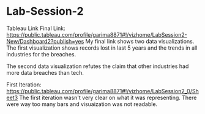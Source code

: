 # Lab-Session-2

Tableau Link
Final Link: 
https://public.tableau.com/profile/garima8871#!/vizhome/LabSession2-New/Dashboard2?publish=yes
My final link shows two data visualizations.
The first visualization shows records lost in last 5 years and the trends in all industries for the breaches.

The second data visualization refutes the claim that other industries had more data breaches than tech.

First Iteration:
https://public.tableau.com/profile/garima8871#!/vizhome/LabSession2_0/Sheet3
The first iteration wasn't very clear on what it was representing. There were way too many bars and visuaization was not readable.

